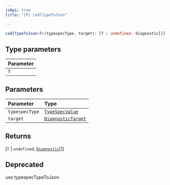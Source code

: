 ```yaml
---
jsApi: true
title: "[F] cadlTypeToJson"

---
```

```ts
cadlTypeToJson<T>(typespecType, target): [T | undefined, Diagnostic[]]
```

## Type parameters

| Parameter |
| :------ |
| `T` |

## Parameters

| Parameter | Type |
| :------ | :------ |
| `typespecType` | [`TypeSpecValue`](../type-aliases/TypeSpecValue.md) |
| `target` | [`DiagnosticTarget`](../type-aliases/DiagnosticTarget.md) |

## Returns

[`T` \| `undefined`, [`Diagnostic`](../interfaces/Diagnostic.md)[]]

## Deprecated

use typespecTypeToJson
